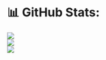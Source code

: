### 


# 📊 GitHub Stats:

![](https://github-readme-stats.vercel.app/api?username=danielchactoura&theme=material-palenight&hide_border=true&include_all_commits=true&count_private=true)<br/>
![](https://github-readme-streak-stats.herokuapp.com/?user=danielchactoura&theme=material-palenight&hide_border=true)<br/>
![](https://github-readme-stats.vercel.app/api/top-langs/?username=danielchactoura&theme=material-palenight&hide_border=true&include_all_commits=false&count_private=false&layout=compact)


<!-- 
<div>
  <a href="https://github.com/danielchactoura">
  <img height="180em" src="https://github-readme-stats.vercel.app/api?username=danielchactoura&show_icons=true&theme=material-palenight&include_all_commits=true&count_private=true"/>
  <img height="180em" src="https://github-readme-stats.vercel.app/api/top-langs/?username=danielchactoura&layout=compact&langs_count=7&theme=material-palenight"/>
</div>
<div>
  <img src = "https://github-readme-streak-stats.herokuapp.com?user=danielchactoura&theme=material-palenight&hide_border=true" width = 457 />
</div> -->
